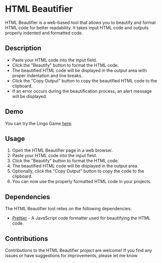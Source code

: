 # HTML Beautifier

HTML Beautifier is a web-based tool that allows you to beautify and format HTML code for better readability. It takes input HTML code and outputs properly indented and formatted code.

## Description

- Paste your HTML code into the input field.
- Click the "Beautify" button to format the HTML code.
- The beautified HTML code will be displayed in the output area with proper indentation and line breaks.
- Click the "Copy Output" button to copy the beautified HTML code to the clipboard.
- If an error occurs during the beautification process, an alert message will be displayed.

## Demo
You can try the Lingo Game [here](https://www.sololearn.com/compiler-playground/W12F5qkHOt0J).

## Usage

1. Open the HTML Beautifier page in a web browser.
2. Paste your HTML code into the input field.
3. Click the "Beautify" button to format the HTML code.
4. The beautified HTML code will be displayed in the output area.
5. Optionally, click the "Copy Output" button to copy the code to the clipboard.
6. You can now use the properly formatted HTML code in your projects.

## Dependencies

The HTML Beautifier tool relies on the following dependencies:

- [Prettier](https://prettier.io/) - A JavaScript code formatter used for beautifying the HTML code.

## Contributions

Contributions to the HTML Beautifier project are welcome! If you find any issues or have suggestions for improvements, please let me know
